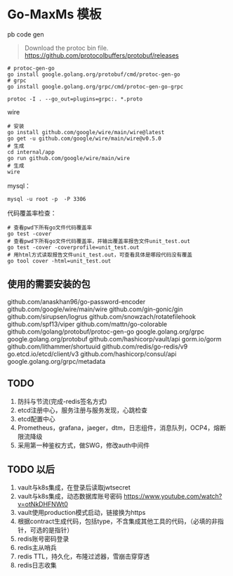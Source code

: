 # Go-MaxMs 模板

pb code gen
> Download the protoc bin file.
> https://github.com/protocolbuffers/protobuf/releases
```shell
# protoc-gen-go
go install google.golang.org/protobuf/cmd/protoc-gen-go
# grpc
go install google.golang.org/grpc/cmd/protoc-gen-go-grpc
```

```shell
protoc -I . --go_out=plugins=grpc:. *.proto
```

wire
```shell
# 安装
go install github.com/google/wire/main/wire@latest
go get -u github.com/google/wire/main/wire@v0.5.0
# 生成
cd internal/app
go run github.com/google/wire/main/wire
# 生成
wire
```

mysql：
```shell
mysql -u root -p  -P 3306
```

代码覆盖率检查：
```shell
# 查看pwd下所有go文件代码覆盖率
go test -cover
# 查看pwd下所有go文件代码覆盖率，并输出覆盖率报告文件unit_test.out
go test -cover -coverprofile=unit_test.out
# 用html方式读取报告文件unit_test.out，可查看具体是哪段代码没有覆盖
go tool cover -html=unit_test.out
```

## 使用的需要安装的包
github.com/anaskhan96/go-password-encoder
github.com/google/wire/main/wire
github.com/gin-gonic/gin
github.com/sirupsen/logrus
github.com/snowzach/rotatefilehook
github.com/spf13/viper
github.com/mattn/go-colorable
github.com/golang/protobuf/protoc-gen-go
google.golang.org/grpc
google.golang.org/protobuf
github.com/hashicorp/vault/api
gorm.io/gorm
github.com/lithammer/shortuuid
github.com/redis/go-redis/v9
go.etcd.io/etcd/client/v3
github.com/hashicorp/consul/api
google.golang.org/grpc/metadata

## TODO
1. 防抖与节流(完成-redis签名方式)
2. etcd注册中心，服务注册与服务发现，心跳检查
3. etcd配置中心
4. Prometheus，grafana，jaeger，dtm，日志组件，消息队列，OCP4，熔断限流降级
5. 采用第一种鉴权方式，做SWG，修改auth中间件

## TODO 以后
1. vault与k8s集成，在登录后读取jwtsecret
2. vault与k8s集成，动态数据库账号密码  https://www.youtube.com/watch?v=otNkDHFNWt0
3. vault使用production模式启动，链接换为https
4. 根据contract生成代码，包括type，不含集成其他工具的代码，（必填的非指针，可选的是指针）
5. redis账号密码登录
6. redis主从哨兵
7. redis TTL，持久化，布隆过滤器，雪崩击穿穿透
8. redis日志收集
